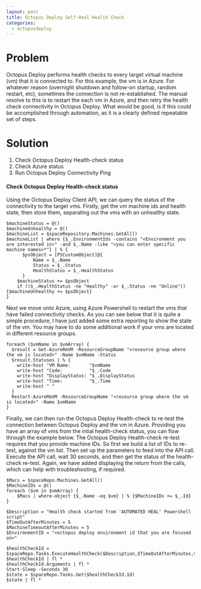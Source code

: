 ```yaml
---
layout: post
title: Octopus Deploy Self-Heal Health Check
categories:
  - octopusdeploy
---
```


# Problem

Octopus Deploy performs health checks to every target virtual machine (vm) that it is connected to. For this example, the vm is in Azure. 
For whatever reason (overnight shutdown and follow-on startup, random restart, etc), sometimes the connection is not re-established.
The manual resolve to this is to restart the each vm in Azure, and then retry the health check connectivity in Octopus Deploy.
What would be good, is if this could be accomplished through automation, as it is a clearly defined repeatable set of steps.

# Solution

1. Check Octopus Deploy Health-check status
2. Check Azure status
3. Run Octopus Deploy Connectivity Ping

#### Check Octopus Deploy Health-check status

Using the Octopus Deploy Client API, we can query the status of the connectivity to the target vms.
Firstly, get the vm machine ids and health state, then store them, separating out the vms with an unhealthy state. 

```
$machineStatus = @()
$machineUnhealthy = @()
$machineList = $spaceRepository.Machines.GetAll()
$machineList | where {$_.EnvironmentIds -contains "<Environment you are interested in>" -and $_.Name -like "<you can enter specific machine names>*"} | % {
      $psObject = [PSCustomObject]@{
          Name = $_.Name
          Status = $_.Status
          HealthStatus = $_.HealthStatus
      }
	$machineStatus += $psObject
	if (($_.HealthStatus -ne "Healthy" -or $_.Status -ne "Online")) {$machineUnhealthy += $psObject}
}
```

Next we move onto Azure, using Azure Powershell to restart the vms that have failed connectivity checks.
As you can see below that it is quite a simple procedure, I have just added some extra reporting to show the state of the vm.
You may have to do some additional work if your vms are located in different resource groups.
```
foreach ($vmName in $vmArray) {
  $result = Get-AzureRmVM -ResourceGroupName "<resource group where the vm is located>" -Name $vmName -Status
  $result.Statuses | % {
    write-host "VM Name:       "$vmName
    write-host "Code:          "$_.Code
    write-host "DisplayStatus: "$_.DisplayStatus
    write-host "Time:          "$_.Time
    write-host " "
  }
  Restart-AzureRmVM -ResourceGroupName "<resource group where the vm is located>" -Name $vmName
}
```

Finally, we can then run the Octopus Deploy Health-check to re-test the connection between Octopus Deploy and the vm in Azure.
Providing you have an array of vms from the intial health-check status, you can flow through the example below.
The Octopus Deploy Health-check re-test requires that you provide machine IDs. So first we build a list of IDs to re-test, against the vm list.
Then set up the parameters to feed into the API call. Execute the API call, wait 30 seconds, and then get the status of the health-check re-test. 
Again, we have added displaying the return from the calls, which can help with troubleshooting, if required.
```
$Macs = $spaceRepo.Machines.GetAll()
$MachineIDs = @()
foreach ($vm in $vmArray) {
	$Macs | where-object {$_.Name -eq $vm} | % {$MachineIDs += $_.Id}
}

$Description = "Health check started from 'AUTOMATED HEAL' Powershell script"
$TimeOutAfterMinutes = 5
$MachineTimeoutAfterMinutes = 5
$EnvironmentID = "<octopus deploy environment id that you are focused on>"

$healthCheckId = $spaceRepo.Tasks.ExecuteHealthCheck($Description,$TimeOutAfterMinutes,$MachineTimeoutAfterMinutes,$EnvironmentID,$MachineIDs)
$healthCheckId | fl *
$healthCheckId.Arguments | fl *
Start-Sleep -Seconds 30
$state = $spaceRepo.Tasks.Get($healthCheckId.Id)
$state | fl *
```
